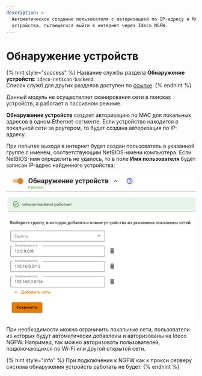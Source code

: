 ```yaml
---
description: >-
  Автоматическое создание пользователя с авторизацией по IP-адресу и MAC-адресу для
  устройства, пытающегося выйти в интернет через Ideco NGFW.
---
```


# Обнаружение устройств

{% hint style="success" %}
Название службы раздела **Обнаружение устройств**: `ideco-netscan-backend`. \
Список служб для других разделов доступен по [ссылке](/settings/server-management/terminal/README.md).
{% endhint %}

Данный модуль не осуществляет сканирования сети в поисках устройств, а работает в пассивном режиме.

**Обнаружение устройств** создает авторизацию по MAC для локальных адресов в одном Ethernet-сегменте. Если устройство находится в локальной сети за роутером, то будет создана авторизация по IP-адресу.

При попытке выхода в интернет будет создан пользователь в указанной группе с именем, соответствующим NetBIOS-имени компьютера. Если NetBIOS-имя определить не удалось, то в поле **Имя пользователя** будет записан IP-адрес найденного устройства:

![](/.gitbook/assets/netscan.png)

При необходимости можно ограничить локальные сети, пользователи из которых будут автоматически добавлены и авторизованы на Ideco NGFW. Например, так можно авторизовать пользователей, подключающихся по Wi-Fi или другой открытой сети.

{% hint style="info" %}
При подключении к NGFW как к прокси серверу система обнаружения устройств работать не будет.
{% endhint %}
